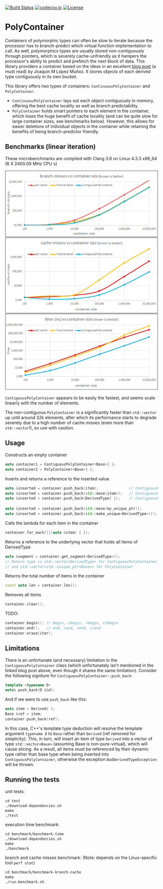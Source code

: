 [![Build Status](https://travis-ci.org/ztdwu/polycontainer.svg?branch=master)](https://travis-ci.org/ztdwu/polycontainer)
[![codecov.io](https://codecov.io/github/ztdwu/polycontainer/coverage.svg?branch=master)](https://codecov.io/github/ztdwu/polycontainer?branch=master)
[![License](https://img.shields.io/badge/license-MIT-blue.svg)](/LICENSE?raw=true) 
# PolyContainer 
Containers of polymorphic types can often be slow to iterate because the processor has to branch-predict which virtual function implementation to call. As well, polymorphics types are usually stored non-contiguously through pointers, which is severely cache-unfriendly as it hampers the processor's ability to predict and prefetch the next block of data. This library providers a container based on the ideas in an excellent [blog post](http://bannalia.blogspot.ca/2014/05/fast-polymorphic-collections.html) (a must read) by Joaquín M López Muñoz. It stores objects of each derived type contiguously in its own bucket.

This library offers two types of containers: `ContinuousPolyContainer` and `PolyContainer`.
- `ContinuousPolyContainer` lays out each object contiguously in memory, offering the best cache locality as well as branch predictability. 
- `PolyContainer` holds smart pointers to each element in the container, which loses the huge benefit of cache locality (and can be quite slow for large container sizes, see benchmarks below). However, this allows for easier deletions of individual objects in the container while retaining the benefits of being branch-predictor friendly.

## Benchmarks (linear iteration)
These microbenchmarks are compiled with Clang 3.6 on Linux 4.3.3 x86_64 (8 X 2400.09 MHz CPU s)

![Benchmarks Graph](/benchmark/benchmarks.png?raw=true)

`ContiguousPolyContainer` appears to be easily the fastest, and seems scale linearly with the number of elements.

The non-contiguous `PolyContainer` is a significantly faster than `std::vector` up until around 32k elements, after which its performance starts to degrade severely due to a high number of cache misses (even more than `std::vector`!), so use with caution.


## Usage

Constructs an empty container
```c++
auto container1 = ContiguousPolyContainer<Base>{ };
auto container2 = PolyContainer<Base>{ };
```

Inserts and returns a reference to the inserted value
```c++
auto &inserted = container.push_back(item);              // ContiguousPolyContainer, insert by lvalue ref
auto &inserted = container.push_back(std::move(item));   // ContiguousPolyContainer, insert by rvalue ref
auto &inserted = container.push_back(DerivedType{ });    // ContiguousPolyContainer, insert by rvalue ref

auto &inserted = container.push_back(std::move(my_unique_ptr));        // PolyContainer, insert by rvalue ref
auto &inserted = container.push_back(std::make_unique<DerivedType>()); // PolyContainer, insert by rvalue ref
```

Calls the lambda for each item in the container
```c++
container.for_each([](auto &item) { });
```

Returns a reference to the underlying vector that holds all items of DerivedType
```c++
auto &segment = container.get_segment<DerivedType>();
// Return type is std::vector<DerivedType> for ContiguousPolyContainer
// and std::vector<std::unique_ptr<Base>> for PolyContainer
```

Returns the total number of items in the container
```c++
const auto len = container.len();
```

Removes all items
```c++
container.clear();
```

TODO:
```c++
container.begin(); // begin, cbegin, rbegin, crbegin
container.end();   // end, cend, rend, crend
container.erase(iter);
```

## Limitations
There is an unfortunate (and necessary) limitation in the `ContiguousPolyContainer` class (which unfortunately isn't mentioned in the linked blog post above, even though it shares the same limitation). Consider the following signiture for `ContiguousPolyContainer::push_back`:
```c++
template <typename D>
auto& push_back(D &&d);
```
And if we were to use `push_back` like this:
```c++
auto item = Derived{ };
Base &ref = item;
container.push_back(ref);
```
In this case, C++'s template type deduction will resolve the template argument `typename D` to `Base` rather than `Derived` (ref removed for simplicity). This, in turn, will insert an item of type `Derived` into a vector of type `std::vector<Base>` (assuming Base is non-pure-virtual), which will cause slicing. As a result, all items must be referenced by their dynamic type rather than base type when being inserted into `ContiguousPolyContainer`, otherwise the exception `BadDerivedTypeException` will be thrown.

## Running the tests
unit tests:
```
cd test
./download-dependencies.sh
make
./test
```

execution time benchmark:
```
cd benchmark/benchmark-time
./download-dependencies.sh
make
./benchmark
```

branch and cache misses benchmark: (Note: depends on the Linux-specific tool `perf stat`)
```
cd benchmark/benchmark-branch-cache
make
./run-benchmark.sh
```
